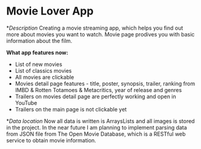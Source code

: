 # Movie Lover App

**Description*
Creating a movie streaming app, which helps you find out more about movies you want to watch. Movie page prodives you with basic information about the film.

**What app features now:**
- List of new movies
- List of classics movies
- All movies are clickable
- Movies detail page features - title, poster, synopsis, trailer, ranking from IMBD & Rotten Totamoes & Metacritics, year of release and genres
- Trailers on movies detail page are perfectly working and open in YouTube
- Trailers on the main page is not clickable yet

**Data location*
Now all data is written is ArraysLists and all images is stored in the project. 
In the near future I am planning to implement parsing data from JSON file from The Open Movie Database, which is a RESTful web service to obtain movie information.
